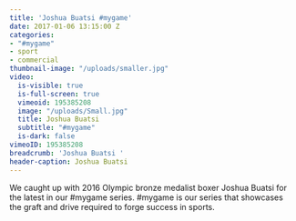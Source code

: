 ```yaml
---
title: 'Joshua Buatsi #mygame'
date: 2017-01-06 13:15:00 Z
categories:
- "#mygame"
- sport
- commercial
thumbnail-image: "/uploads/smaller.jpg"
video:
  is-visible: true
  is-full-screen: true
  vimeoid: 195385208
  image: "/uploads/Small.jpg"
  title: Joshua Buatsi
  subtitle: "#mygame"
  is-dark: false
vimeoID: 195385208
breadcrumb: 'Joshua Buatsi '
header-caption: Joshua Buatsi
---
```


We caught up with 2016 Olympic bronze medalist boxer Joshua Buatsi for the latest in our #mygame series. #mygame is our series that showcases the graft and drive required to forge success in sports.

